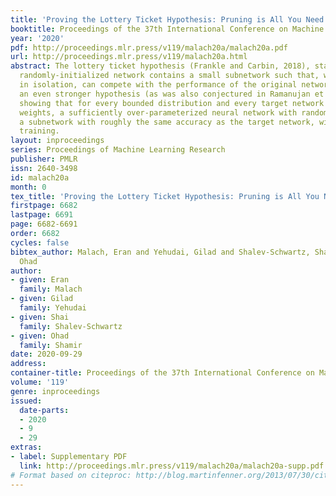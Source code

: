 ```yaml
---
title: 'Proving the Lottery Ticket Hypothesis: Pruning is All You Need'
booktitle: Proceedings of the 37th International Conference on Machine Learning
year: '2020'
pdf: http://proceedings.mlr.press/v119/malach20a/malach20a.pdf
url: http://proceedings.mlr.press/v119/malach20a.html
abstract: The lottery ticket hypothesis (Frankle and Carbin, 2018), states that a
  randomly-initialized network contains a small subnetwork such that, when trained
  in isolation, can compete with the performance of the original network. We prove
  an even stronger hypothesis (as was also conjectured in Ramanujan et al., 2019),
  showing that for every bounded distribution and every target network with bounded
  weights, a sufficiently over-parameterized neural network with random weights contains
  a subnetwork with roughly the same accuracy as the target network, without any further
  training.
layout: inproceedings
series: Proceedings of Machine Learning Research
publisher: PMLR
issn: 2640-3498
id: malach20a
month: 0
tex_title: 'Proving the Lottery Ticket Hypothesis: Pruning is All You Need'
firstpage: 6682
lastpage: 6691
page: 6682-6691
order: 6682
cycles: false
bibtex_author: Malach, Eran and Yehudai, Gilad and Shalev-Schwartz, Shai and Shamir,
  Ohad
author:
- given: Eran
  family: Malach
- given: Gilad
  family: Yehudai
- given: Shai
  family: Shalev-Schwartz
- given: Ohad
  family: Shamir
date: 2020-09-29
address: 
container-title: Proceedings of the 37th International Conference on Machine Learning
volume: '119'
genre: inproceedings
issued:
  date-parts:
  - 2020
  - 9
  - 29
extras:
- label: Supplementary PDF
  link: http://proceedings.mlr.press/v119/malach20a/malach20a-supp.pdf
# Format based on citeproc: http://blog.martinfenner.org/2013/07/30/citeproc-yaml-for-bibliographies/
---
```

